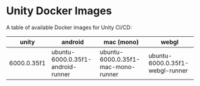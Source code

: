 # Unity Docker Images

A table of available Docker images for Unity CI/CD:

<!-- table -->
| unity | android | mac (mono) | webgl |
|---------|----------|----------|----------|
| 6000.0.35f1 | ubuntu-6000.0.35f1-android-runner | ubuntu-6000.0.35f1-mac-mono-runner | ubuntu-6000.0.35f1-webgl-runner |
<!-- /table -->
